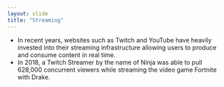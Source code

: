 ```yaml
---
layout: slide
title: "Streaming"
---
```

* In recent years, websites such as Twitch and YouTube have heavily invested into their streaming infrastructure allowing users to produce and consume content in real time. 
* In 2018, a Twitch Streamer by the name of Ninja was able to pull 628,000 concurrent viewers while streaming the video game Fortnite with Drake.
